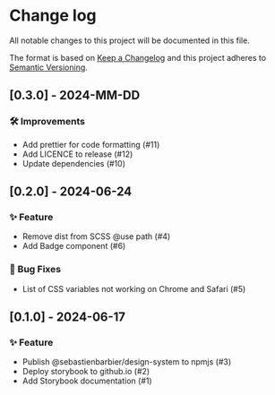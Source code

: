 # Change log

All notable changes to this project will be documented in this file.

The format is based on [Keep a Changelog](http://keepachangelog.com/)
and this project adheres to [Semantic Versioning](http://semver.org/).

<!---
## [Unreleased] - yyyy-mm-dd

### ✨ Feature – for new features
### 🛠 Improvements – for general improvements
### 🚨 Changed – for changes in existing functionality
### ⚠️ Deprecated – for soon-to-be removed features
### 📚 Documentation – for documentation update
### 🗑 Removed – for removed features
### 🐛 Bug Fixes – for any bug fixes
### 🔒 Security – in case of vulnerabilities
### 🏗 Chore – for tidying code

See for sample https://raw.githubusercontent.com/favoloso/conventional-changelog-emoji/master/CHANGELOG.md
-->

## [0.3.0] - 2024-MM-DD

### 🛠 Improvements

- Add prettier for code formatting (#11)
- Add LICENCE to release (#12)
- Update dependencies (#10)

## [0.2.0] - 2024-06-24

### ✨ Feature

- Remove dist from SCSS @use path (#4)
- Add Badge component (#6)

### 🐛 Bug Fixes

- List of CSS variables not working on Chrome and Safari (#5)

## [0.1.0] - 2024-06-17

### ✨ Feature

- Publish @sebastienbarbier/design-system to npmjs (#3)
- Deploy storybook to github.io (#2)
- Add Storybook documentation (#1)
